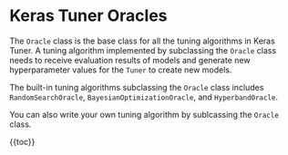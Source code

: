 # Keras Tuner Oracles

The `Oracle` class is the base class for all the tuning algorithms in Keras
Tuner.  A tuning algorithm implemented by subclassing the `Oracle` class needs
to receive evaluation results of models and generate new hyperparameter values
for the `Tuner` to create new models.

The built-in tuning algorithms subclassing the `Oracle` class includes
`RandomSearchOracle`, `BayesianOptimizationOracle`, and `HyperbandOracle`.

You can also write your own tuning algorithm by sublcassing the `Oracle` class.

{{toc}}
